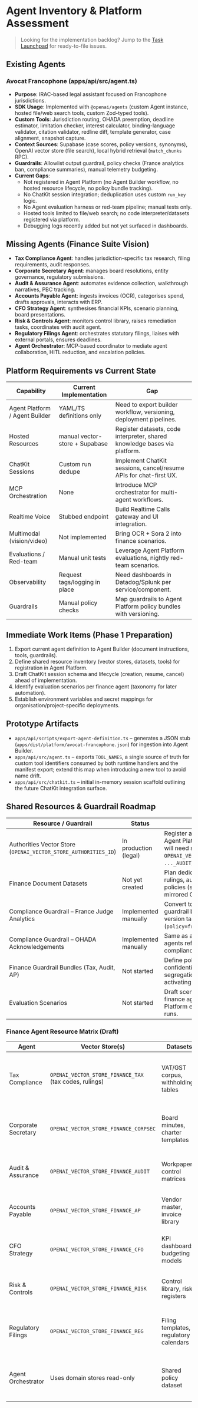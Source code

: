 # Agent Inventory & Platform Assessment

> Looking for the implementation backlog? Jump to the [Task Launchpad](repo-analysis.md#quick-start-task-launchpad) for ready-to-file issues.

## Existing Agents

### Avocat Francophone (apps/api/src/agent.ts)
- **Purpose**: IRAC-based legal assistant focused on Francophone jurisdictions.
- **SDK Usage**: Implemented with `@openai/agents` (custom Agent instance, hosted file/web search tools, custom Zod-typed tools).
- **Custom Tools**: Jurisdiction routing, OHADA preemption, deadline estimator, limitation checker, interest calculator, binding-language validator, citation validator, redline diff, template generator, case alignment, snapshot capture.
- **Context Sources**: Supabase (case scores, policy versions, synonyms), OpenAI vector store (file search), local hybrid retrieval (`match_chunks` RPC).
- **Guardrails**: Allowlist output guardrail, policy checks (France analytics ban, compliance summaries), manual telemetry budgeting.
- **Current Gaps**:
  - Not registered in Agent Platform (no Agent Builder workflow, no hosted resource lifecycle, no policy bundle tracking).
  - No ChatKit session integration; deduplication uses custom `run_key` logic.
  - No Agent evaluation harness or red-team pipeline; manual tests only.
  - Hosted tools limited to file/web search; no code interpreter/datasets registered via platform.
  - Debugging logs recently added but not yet surfaced in dashboards.

## Missing Agents (Finance Suite Vision)
- **Tax Compliance Agent**: handles jurisdiction-specific tax research, filing requirements, audit responses.
- **Corporate Secretary Agent**: manages board resolutions, entity governance, regulatory submissions.
- **Audit & Assurance Agent**: automates evidence collection, walkthrough narratives, PBC tracking.
- **Accounts Payable Agent**: ingests invoices (OCR), categorises spend, drafts approvals, interacts with ERP.
- **CFO Strategy Agent**: synthesises financial KPIs, scenario planning, board presentations.
- **Risk & Controls Agent**: monitors control library, raises remediation tasks, coordinates with audit agent.
- **Regulatory Filings Agent**: orchestrates statutory filings, liaises with external portals, ensures deadlines.
- **Agent Orchestrator**: MCP-based coordinator to mediate agent collaboration, HITL reduction, and escalation policies.

## Platform Requirements vs Current State
| Capability | Current Implementation | Gap |
| --- | --- | --- |
| Agent Platform / Agent Builder | YAML/TS definitions only | Need to export builder workflow, versioning, deployment pipelines. |
| Hosted Resources | manual vector-store + Supabase | Register datasets, code interpreter, shared knowledge bases via platform. |
| ChatKit Sessions | Custom run dedupe | Implement ChatKit sessions, cancel/resume APIs for chat-first UX. |
| MCP Orchestration | None | Introduce MCP orchestrator for multi-agent workflows. |
| Realtime Voice | Stubbed endpoint | Build Realtime Calls gateway and UI integration. |
| Multimodal (vision/video) | Not implemented | Bring OCR + Sora 2 into finance scenarios. |
| Evaluations / Red-team | Manual unit tests | Leverage Agent Platform evaluations, nightly red-team scenarios. |
| Observability | Request tags/logging in place | Need dashboards in Datadog/Splunk per service/component. |
| Guardrails | Manual policy checks | Map guardrails to Agent Platform policy bundles with versioning. |

## Immediate Work Items (Phase 1 Preparation)
1. Export current agent definition to Agent Builder (document instructions, tools, guardrails).
2. Define shared resource inventory (vector stores, datasets, tools) for registration in Agent Platform.
3. Draft ChatKit session schema and lifecycle (creation, resume, cancel) ahead of implementation.
4. Identify evaluation scenarios per finance agent (taxonomy for later automation).
5. Establish environment variables and secret mappings for organisation/project-specific deployments.

## Prototype Artifacts
- `apps/api/scripts/export-agent-definition.ts` – generates a JSON stub (`apps/dist/platform/avocat-francophone.json`) for ingestion into Agent Builder.
- `apps/api/src/agent.ts` – exports `TOOL_NAMES`, a single source of truth for custom tool identifiers consumed by both runtime handlers and the manifest export; extend this map when introducing a new tool to avoid name drift.
- `apps/api/src/chatkit.ts` – initial in-memory session scaffold outlining the future ChatKit integration surface.

## Shared Resources & Guardrail Roadmap

| Resource / Guardrail | Status | Notes |
| --- | --- | --- |
| Authorities Vector Store (`OPENAI_VECTOR_STORE_AUTHORITIES_ID`) | In production (legal) | Register as managed resource in Agent Platform; finance agents will need separate stores (e.g. `OPENAI_VECTOR_STORE_FINANCE_TAX`, `..._AUDIT`). |
| Finance Document Datasets | Not yet created | Plan dedicated datasets for tax rulings, audit workpapers, AP policies (store in Supabase + mirrored OpenAI datasets). |
| Compliance Guardrail – France Judge Analytics | Implemented manually | Convert to Agent Platform guardrail bundle; include policy version tagging via request tags (`policy=fr_judge_v1`). |
| Compliance Guardrail – OHADA Acknowledgements | Implemented manually | Same as above; ensure finance agents reference shared compliance summary service. |
| Finance Guardrail Bundles (Tax, Audit, AP) | Not started | Define policy rules (e.g. confidentiality, retention, segregation by client) before activating finance agents. |
| Evaluation Scenarios | Not started | Draft scenario suites for each finance agent to feed into Agent Platform evaluations/red-team runs. |

### Finance Agent Resource Matrix (Draft)

| Agent | Vector Store(s) | Datasets | Guardrails | Notes |
| --- | --- | --- | --- | --- |
| Tax Compliance | `OPENAI_VECTOR_STORE_FINANCE_TAX` (tax codes, rulings) | VAT/GST corpus, withholding tables | Tax confidentiality, jurisdictional restrictions, client-data masking | Requires OCR ingestion of tax notices; connect to tax authority APIs. |
| Corporate Secretary | `OPENAI_VECTOR_STORE_FINANCE_CORPSEC` | Board minutes, charter templates | Entity separation, SOX documentation guardrails | Should integrate with document signing workflows. |
| Audit & Assurance | `OPENAI_VECTOR_STORE_FINANCE_AUDIT` | Workpapers, control matrices | Audit independence, evidence retention | Needs evaluation scenarios for sampling vs. recalculation. |
| Accounts Payable | `OPENAI_VECTOR_STORE_FINANCE_AP` | Vendor master, invoice library | PII scrub, payment approval policy | Will consume OCR outputs and interact with ERP connectors. |
| CFO Strategy | `OPENAI_VECTOR_STORE_FINANCE_CFO` | KPI dashboards, budgeting models | Forward-looking disclosure guardrails | Might use Sora-generated video summaries. |
| Risk & Controls | `OPENAI_VECTOR_STORE_FINANCE_RISK` | Control library, risk registers | Control data sensitivity, incident disclosure | Should coordinate with Audit agent via orchestrator. |
| Regulatory Filings | `OPENAI_VECTOR_STORE_FINANCE_REG` | Filing templates, regulatory calendars | Jurisdictional filing policies | Ensure integration with government portals via MCP. |
| Agent Orchestrator | Uses domain stores read-only | Shared policy dataset | Meta-guardrail: escalation thresholds | Needs ChatKit + MCP coordination across agents. |

